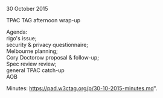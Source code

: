 30 October 2015

TPAC TAG afternoon wrap-up

Agenda:  
rigo's issue;  
security & privacy questionnaire;  
Melbourne planning;  
Cory Doctorow proposal & follow-up;  
Spec review review;  
general TPAC catch-up  
AOB

Minutes:
https://pad.w3ctag.org/p/30-10-2015-minutes.md".
